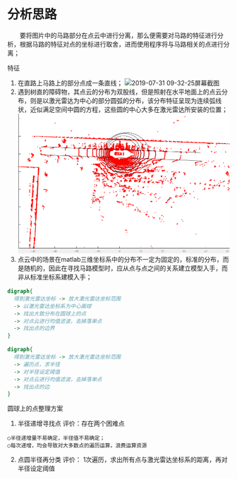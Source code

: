 # 分析思路
&#8195;&#8195;要将图片中的马路部分在点云中进行分离，那么便需要对马路的特征进行分析，根据马路的特征对点的坐标进行取舍，进而使用程序将与马路相关的点进行分离；

特征
1. 在直路上马路上的部分点成一条直线；
![2019-07-31 09-32-25屏幕截图](/assets/2019-07-31%2009-32-25屏幕截图.png)
2. 遇到树直的障碍物，其点云的分布为双股线，但是照射在水平地面上的点云分布，则是以激光雷达为中心的部分圆弧的分布，该分布特征呈现为连续弧线状，近似满足空间中圆的方程，这些圆的中心大多在激光雷达所安装的位置；
![](assets/markdown-img-paste-20190731094931871.png)
3. 点云中的场景在matlab三维坐标系中的分布不一定为固定的，标准的分布，而是随机的，因此在寻找马路模型时，应从点与点之间的关系建立模型入手，而非从标准坐标系建模入手；


```dot
digraph{
  得到激光雷达坐标 -> 放大激光雷达坐标范围
  -> 以激光雷达坐标系为中心画球
  -> 找出大致分布在圆球上的点
  -> 对点云进行均值滤波，去掉落单点
  -> 找出点的边界
}

```

```dot
digraph{
  得到激光雷达坐标 -> 放大激光雷达坐标范围
  -> 遍历点，求半径
  -> 对半径设定阈值
  -> 对点云进行均值滤波，去掉落单点
  -> 找出点的边
}

```

圆球上的点整理方案
1. 半径递增寻找点
评价：存在两个困难点
```
○半径递增量不易确定，半径值不易确定；
○每次递增，均会导致对大多数点的遍历运算，浪费运算资源
```
2. 点圆半径再分类
评价：
1次遍历，求出所有点与激光雷达坐标系的距离，再对半径设定阈值

